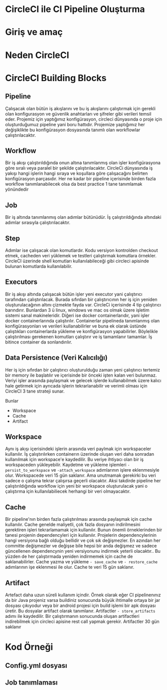 # CircleCI ile CI Pipeline Oluşturma

# Giriş ve amaç

# Neden CircleCI

# CircleCI Building Blocks

## Pipeline

Çalışacak olan bütün iş akışlarını ve bu iş akışlarını çalıştırmak için gerekli olan konfigurasyon ve güvenlik anahtarları ve şifreler gibi verileri temsil eder. Projemiz için yaptığımız konfigürasyon, circleci dünyasında o proje için oluşturduğumuz pipeline yani boru hattıdır. Projemize yaptığımız her değişiklikte bu konfigürasyon dosyasında tanımlı olan workflowlar çalıştırılacaktır.

## Workflow

Bir iş akışı çalıştırıldığında onun altına tanımlanmış olan işler konfigürasyona göre sıralı veya 
paralel bir şekilde çalıştırılacaktır. CircleCi dünyasında iş yakışı hangi işlerin hangi sıraya ve koşullara göre çalışacağını belirten konfigürasyon parçasıdır. Her ne kadar bir pipeline içerisinde birden fazla workflow tanımlanabilecek olsa da best practice 1 tane tanımlamak yönündedir

## Job

Bir iş altında tanımlanmış olan adımlar bütünüdür. İş çalıştırıldığında altındaki adımlar sırasıyla çalıştırılacaktır.

## Step

Adımlar ise çalışacak olan komutlardır. Kodu versiyon kontrolden checkout etmek, cacheden veri yüklemek ve testleri çalıştırmak komutlara örnekler. CircleCI üzerinde shell komutları kullanılabileceği gibi circleci apisinde bulunan komutlarda kullanılabilir.

## Executors

Bir iş akışı altında çalışacak bütün işler yeni executor yani çalıştırıcı tarafından çalıştırılacak. Burada sıfırdan bir çalıştırıcının her iş için yeniden oluşturulacağının altını çizmekte fayda var. 
CircleCi içerisinde 4 tip çalıştırıcı barındırır. Bunlardan 3 ü linux, windows ve mac os olmak üzere işletim sistemi sanal makineleridir. Diğeri ise docker containerlarıdır, yani işler docker containerlarında çalıştırılır. Containerlar pipelineda tanımlanmış olan konfigürasyonları ve verileri kullanabilirler ve buna ek olarak üstünde çalıştıkları containerlarda yükleme ve konfigürasyon yapabilirler. Böylelikle çalıştırılması gerekenen komutları çalıştırır ve iş tamamlanır tamamlar. İş bitince container da sonlandırılır.

## Data Persistence (Veri Kalıcılığı)

Her iş için sıfırdan bir çalıştırıcı oluşturulduğu zaman yeni çalıştırıcı tertemiz bir memory ile başlatılır ve içerisinde bir önceki işten kalan veri bulunmaz. Veriyi işler arasında paylaşmak ve gelecek işlerde kullanabilmek üzere kalıcı hale getirmek için ayrıcada işlerin tekrarlanabilir ve verimli olması için CircleCI 3 tane strateji sunar.

Bunlar
- Workspace
- Cache
- Artifact

## Workspace

Aynı iş akışı içerisindeki işlerin arasında veri paylmak için workspaceler kullanılır. İş çalıştırılırken
containerın üzerinde oluşan veri daha sonradan kullanılmak için workspace'e kaydedilir. Bu veriye ihtiyacı olan bir iş workspaceden yükleyebilir. Kaydetme ve yükleme işlemleri `- persist_to_workspace` ve `-attach_workspace` adımlarının işlere eklenmesiyle olur. 
Workspacede veri 15 gün saklanır. Ama unutmamak gerekirki bu veri sadece o çalışma tekrar çalışırsa geçerli olacaktır. Aksi takdirde pipeline her çalıştırıldığında workflow için yeni bir workspace oluşturulacak yani o çalıştırma için kullanılabiliecek herhangi bir veri olmayacaktır.

## Cache

Bir pipeline'nın birden fazla çalıştırılması arasında paylaşmak için cache kullanılır. Cache genelde maliyetli, çok fazla dosyanın indirilmesini gerektiren işleri tekrarlamamak için kullanılır. Bunun önemli örneklerinden bir tanesi projenin dependencyleri için kullanılır. Projelerin dependencylerinin hangi versiyona bağlı olduğu bellidir ve çok sık değişmezler. En azından her committe değişmezler ve değişse bile hepsi bir anda değişmez ve sadece güncellenen dependencynin yeni versiyonunu indirmek yeterli olacaktır.. Bu yüzden de her çalıştırmada yeniden indirmemek için cache de saklanabilirler. Cache yazma ve yükleme `- save_cache` ve `- restore_cache` adımlarının işe eklenmesi ile olur. Cache te veri 15 gün saklanır.

## Artifact 

Artefact daha uzun süreli kullanım içindir. Örnek olarak eğer CI pipelinenınız da bir Java projeniz varsa buildiniz sonucunda büyük ihtimalle ortaya bir jar dosyası çıkıyodur veya bir android projesi için build işlemi bir apk dosyası üretir. Bu dosyalar artifact olarak tanımlanır. Artifactler `- store_artifacts` adımı ile kaydedilir. Bir çalıştırmanın sonucunda oluşan artifactleri indirebilmek için circleci apisine rest call yapmak gerekir. Artifactler 30 gün saklanır

# Kod Örneği

## Config.yml dosyası



## Job tanımlaması



